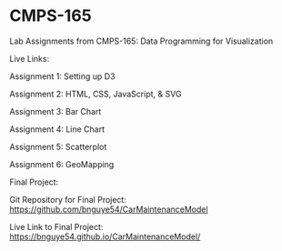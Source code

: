 # CMPS-165
Lab Assignments from CMPS-165: Data Programming for Visualization

Live Links:

Assignment 1: Setting up D3

Assignment 2: HTML, CSS, JavaScript, & SVG

Assignment 3: Bar Chart

Assignment 4: Line Chart

Assignment 5: Scatterplot

Assignment 6: GeoMapping

Final Project:

Git Repository for Final Project: https://github.com/bnguye54/CarMaintenanceModel

Live Link to Final Project: https://bnguye54.github.io/CarMaintenanceModel/
